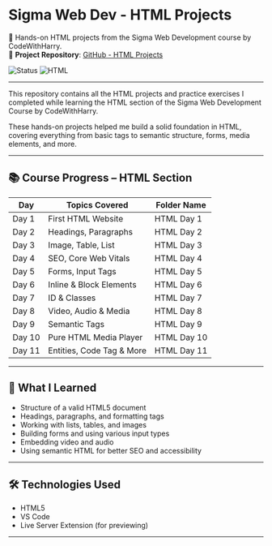# Sigma Web Dev - HTML Projects

🚀 Hands-on HTML projects from the Sigma Web Development course by CodeWithHarry.  
🔗 **Project Repository**: [GitHub - HTML Projects](https://github.com/GitWithArindam/HTML)

![Status](https://img.shields.io/badge/learning-active-brightgreen)
![HTML](https://img.shields.io/badge/html-100%25-orange)

---

This repository contains all the HTML projects and practice exercises I completed while learning the HTML section of the Sigma Web Development Course by CodeWithHarry.

These hands-on projects helped me build a solid foundation in HTML, covering everything from basic tags to semantic structure, forms, media elements, and more.

---

## 📚 Course Progress – HTML Section

| Day     | Topics Covered                   | Folder Name     |
|---------|----------------------------------|-----------------|
| Day 1   | First HTML Website               | HTML Day 1      |
| Day 2   | Headings, Paragraphs             | HTML Day 2      |
| Day 3   | Image, Table, List               | HTML Day 3      |
| Day 4   | SEO, Core Web Vitals             | HTML Day 4      |
| Day 5   | Forms, Input Tags                | HTML Day 5      |
| Day 6   | Inline & Block Elements          | HTML Day 6      |
| Day 7   | ID & Classes                     | HTML Day 7      |
| Day 8   | Video, Audio & Media             | HTML Day 8      |
| Day 9   | Semantic Tags                    | HTML Day 9      |
| Day 10  | Pure HTML Media Player           | HTML Day 10     |
| Day 11  | Entities, Code Tag & More        | HTML Day 11     |

---

## 🧠 What I Learned

- Structure of a valid HTML5 document
- Headings, paragraphs, and formatting tags
- Working with lists, tables, and images
- Building forms and using various input types
- Embedding video and audio
- Using semantic HTML for better SEO and accessibility

---

## 🛠 Technologies Used

- HTML5
- VS Code
- Live Server Extension (for previewing)

---

